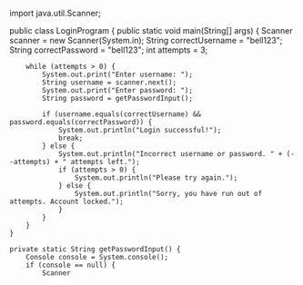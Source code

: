 import java.util.Scanner;

public class LoginProgram {
    public static void main(String[] args) {
        Scanner scanner = new Scanner(System.in);
        String correctUsername = "bell123";
        String correctPassword = "bell123";
        int attempts = 3;

        while (attempts > 0) {
            System.out.print("Enter username: ");
            String username = scanner.next();
            System.out.print("Enter password: ");
            String password = getPasswordInput();

            if (username.equals(correctUsername) && password.equals(correctPassword)) {
                System.out.println("Login successful!");
                break;
            } else {
                System.out.println("Incorrect username or password. " + (--attempts) + " attempts left.");
                if (attempts > 0) {
                    System.out.println("Please try again.");
                } else {
                    System.out.println("Sorry, you have run out of attempts. Account locked.");
                }
            }
        }
    }

    private static String getPasswordInput() {
        Console console = System.console();
        if (console == null) {
            Scanner
            
